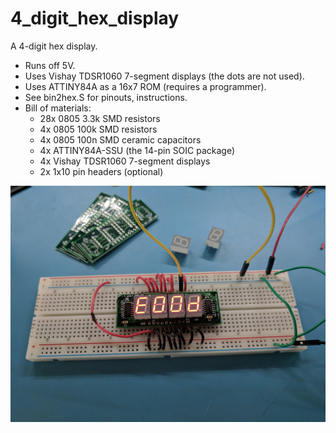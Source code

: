 # 4_digit_hex_display
A 4-digit hex display.

* Runs off 5V.
* Uses Vishay TDSR1060 7-segment displays (the dots are not used).
* Uses ATTINY84A as a 16x7 ROM (requires a programmer).
* See bin2hex.S for pinouts, instructions.
* Bill of materials:
  * 28x 0805 3.3k SMD resistors
  * 4x 0805 100k SMD resistors
  * 4x 0805 100n SMD ceramic capacitors
  * 4x ATTINY84A-SSU (the 14-pin SOIC package)
  * 4x Vishay TDSR1060 7-segment displays
  * 2x 1x10 pin headers (optional)

![Image of device](4_digit_hex_display_img.jpg)
